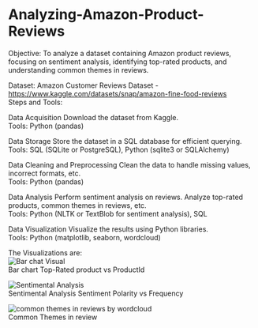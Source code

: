 # Analyzing-Amazon-Product-Reviews
Objective:
To analyze a dataset containing Amazon product reviews, focusing on sentiment analysis, identifying top-rated products, and understanding common themes in reviews.

Dataset:
Amazon Customer Reviews Dataset - https://www.kaggle.com/datasets/snap/amazon-fine-food-reviews  
Steps and Tools:

Data Acquisition
Download the dataset from Kaggle.           
Tools: Python (pandas)

Data Storage
Store the dataset in a SQL database for efficient querying.       
Tools: SQL (SQLite or PostgreSQL), Python (sqlite3 or SQLAlchemy)

Data Cleaning and Preprocessing
Clean the data to handle missing values, incorrect formats, etc.         
Tools: Python (pandas)

Data Analysis
Perform sentiment analysis on reviews.
Analyze top-rated products, common themes in reviews, etc.                 
Tools: Python (NLTK or TextBlob for sentiment analysis), SQL

Data Visualization
Visualize the results using Python libraries.             
Tools: Python (matplotlib, seaborn, wordcloud)

The Visualizations are:          
![Bar chat Visual](https://github.com/NandhuEnthusiast/Analyzing-Amazon-Product-Reviews/assets/159680004/3d5ebd3c-d129-4f70-bee3-39c7fe520e43)         
Bar chart Top-Rated product vs ProductId          


![Sentimental Analysis](https://github.com/NandhuEnthusiast/Analyzing-Amazon-Product-Reviews/assets/159680004/f1d24b62-75cf-4464-8c4a-dcf7a86c6b28)           
Sentimental Analysis Sentiment Polarity vs Frequency          


![common themes in reviews by wordcloud](https://github.com/NandhuEnthusiast/Analyzing-Amazon-Product-Reviews/assets/159680004/c48e255d-5586-402e-b60c-78bd681f01f7)       
Common Themes in review



